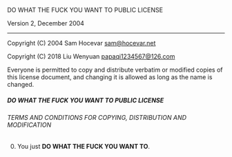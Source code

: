 DO WHAT THE FUCK YOU WANT TO PUBLIC LICENSE

Version 2, December 2004

-----------------------------

 Copyright (C) 2004 Sam Hocevar <sam@hocevar.net>

 Copyright (C) 2018 Liu Wenyuan <papaqi1234567@126.com>

 Everyone is permitted to copy and distribute verbatim or modified
 copies of this license document, and changing it is allowed as long
 as the name is changed.

##### DO WHAT THE FUCK YOU WANT TO PUBLIC LICENSE
###### TERMS AND CONDITIONS FOR COPYING, DISTRIBUTION AND MODIFICATION

  0. You just **DO WHAT THE FUCK YOU WANT TO**.

